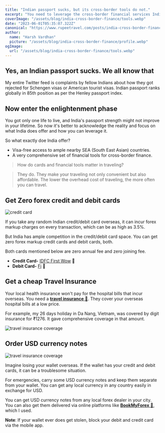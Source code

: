 ```yaml
---
title: "Indian passport sucks, but its cross-border tools do not."
excerpt: "You need to leverage the cross-border financial services India provides for your next international travel plan"
coverImage: "/assets/blog/india-cross-border-finance/tools.webp"
date: "2023-06-01T05:35:07.322Z"
canonical: "https://www.rupeetravel.com/posts/india-cross-border-finance"
author:
  name: "Harsh Vardhan"
  picture: "/assets/blog/india-cross-border-finance/profile.webp"
ogImage:
  url: "/assets/blog/india-cross-border-finance/tools.webp"
---
```


## Yes, an Indian passport sucks. We all know that

My entire Twitter feed is complaints by fellow Indians about how they got rejected for Schengen visas or American tourist visas. Indian passport ranks globally in 85th position as per the Henley passport index.

## Now enter the enlightenment phase

You got only one life to live, and India's passport strength might not improve in your lifetime. So now it's better to acknowledge the reality and focus on what India does offer and how you can leverage it.

So what exactly doe India offer?

- Visa-free access to ample nearby SEA (South East Asian) countries.
- A very comprehensive set of financial tools for cross-border finance.

> How do cards and financial tools matter in traveling?

> They do. They make your traveling not only convenient but also affordable. The lower the overhead cost of traveling, the more often you can travel.

## Get Zero forex credit and debit cards

![credit card](/assets/blog/india-cross-border-finance/credit-card.webp "Credit Card")

If you take any random Indian credit/debit card overseas, it can incur forex markup charges on every transaction, which can be as high as 3.5%.

But India has ample competition in the credit/debit card space. You can get zero forex markup credit cards and debit cards, both.

Both cards mentioned below are zero annual fee and zero joining fee.

- **Credit Card-** [IDFC First Wow](https://www.rupeetravel.com/credit-cards-travel-vietnam-zero-forex-markup-fee) 🔗
- **Debit Card-** [Fi](https://www.rupeetravel.com/debit-cards-travel-vietnam-zero-forex-markup-fee) 🔗

## Get a cheap Travel Insurance

Your local health insurance won't pay for the hospital bills that incur overseas. You need a [**travel insurance** 🔗](https://www.rupeetravel.com/travel-insurance-india-vietnam). They cover your overseas hospital bills at a low price.

For example, my 26 days holiday in Da Nang, Vietnam, was covered by digit insurance for ₹1276. It gave comprehensive coverage in that amount.

![travel insurance coverage](/assets/blog/india-cross-border-finance/travel-insurance-coverage.webp "travel insurance coverage")

## Order USD currency notes

![travel insurance coverage](/assets/blog/india-cross-border-finance/usd-currency-notes.webp "travel insurance coverage")

Imagine losing your wallet overseas. If the wallet has your credit and debit cards, it can be a troublesome situation.

For emergencies, carry some USD currency notes and keep them separate from your wallet. You can get any local currency in any country easily in exchange for USD.

You can get USD currency notes from any local forex dealer in your city. You can also get them delivered via online platforms like [**BookMyForex** 🔗](https://www.rupeetravel.com/buy-foreign-currency-notes-online), which I used.

**Note**: If your wallet ever does get stolen, block your debit and credit card via the mobile app.
